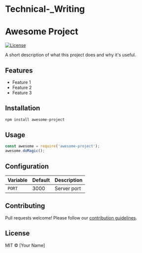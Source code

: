# Technical-_Writing
# Awesome Project

[![License](https://img.shields.io/badge/license-MIT-blue.svg)](LICENSE)

A short description of what this project does and why it's useful.

## Features

- Feature 1
- Feature 2
- Feature 3

## Installation

```bash
npm install awesome-project
```

## Usage

```javascript
const awesome = require('awesome-project');
awesome.doMagic();
```

## Configuration

| Variable | Default | Description |
|----------|---------|-------------|
| `PORT`   | 3000    | Server port |

## Contributing

Pull requests welcome! Please follow our [contribution guidelines](CONTRIBUTING.md).

## License

MIT © [Your Name]
